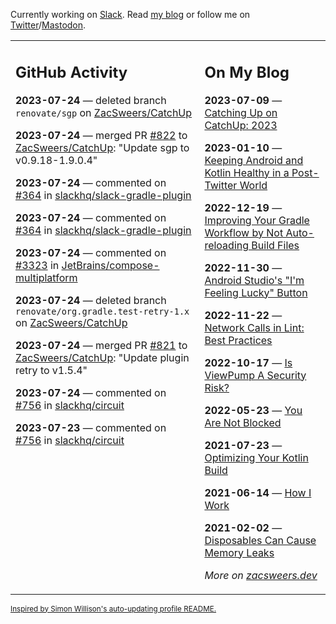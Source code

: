 Currently working on [Slack](https://slack.com/). Read [my blog](https://zacsweers.dev/) or follow me on [Twitter](https://twitter.com/ZacSweers)/[Mastodon](https://hachyderm.io/@ZacSweers).

<table><tr><td valign="top" width="60%">

## GitHub Activity
<!-- githubActivity starts -->
**2023-07-24** — deleted branch `renovate/sgp` on [ZacSweers/CatchUp](https://github.com/ZacSweers/CatchUp)

**2023-07-24** — merged PR [#822](https://github.com/ZacSweers/CatchUp/pull/822) to [ZacSweers/CatchUp](https://github.com/ZacSweers/CatchUp): "Update sgp to v0.9.18-1.9.0.4"

**2023-07-24** — commented on [#364](https://github.com/slackhq/slack-gradle-plugin/pull/364#issuecomment-1648507687) in [slackhq/slack-gradle-plugin](https://github.com/slackhq/slack-gradle-plugin)

**2023-07-24** — commented on [#364](https://github.com/slackhq/slack-gradle-plugin/pull/364#issuecomment-1648504087) in [slackhq/slack-gradle-plugin](https://github.com/slackhq/slack-gradle-plugin)

**2023-07-24** — commented on [#3323](https://github.com/JetBrains/compose-multiplatform/issues/3323#issuecomment-1648405553) in [JetBrains/compose-multiplatform](https://github.com/JetBrains/compose-multiplatform)

**2023-07-24** — deleted branch `renovate/org.gradle.test-retry-1.x` on [ZacSweers/CatchUp](https://github.com/ZacSweers/CatchUp)

**2023-07-24** — merged PR [#821](https://github.com/ZacSweers/CatchUp/pull/821) to [ZacSweers/CatchUp](https://github.com/ZacSweers/CatchUp): "Update plugin retry to v1.5.4"

**2023-07-24** — commented on [#756](https://github.com/slackhq/circuit/pull/756#issuecomment-1648053136) in [slackhq/circuit](https://github.com/slackhq/circuit)

**2023-07-23** — commented on [#756](https://github.com/slackhq/circuit/pull/756#issuecomment-1646952763) in [slackhq/circuit](https://github.com/slackhq/circuit)
<!-- githubActivity ends -->
</td><td valign="top" width="40%">

## On My Blog
<!-- blog starts -->
**2023-07-09** — [Catching Up on CatchUp: 2023](https://www.zacsweers.dev/catching-up-on-catchup-2023/)

**2023-01-10** — [Keeping Android and Kotlin Healthy in a Post-Twitter World](https://www.zacsweers.dev/keeping-android-healthy/)

**2022-12-19** — [Improving Your Gradle Workflow by Not Auto-reloading Build Files](https://www.zacsweers.dev/improving-your-workflow-by-not-auto-reloading-build-files/)

**2022-11-30** — [Android Studio's "I'm Feeling Lucky" Button](https://www.zacsweers.dev/android-studios-im-feeling-lucky-button/)

**2022-11-22** — [Network Calls in Lint: Best Practices](https://www.zacsweers.dev/network-calls-in-lint-best-practices/)

**2022-10-17** — [Is ViewPump A Security Risk?](https://www.zacsweers.dev/is-viewpump-a-security-risk/)

**2022-05-23** — [You Are Not Blocked](https://www.zacsweers.dev/you-are-not-blocked/)

**2021-07-23** — [Optimizing Your Kotlin Build](https://www.zacsweers.dev/optimizing-your-kotlin-build/)

**2021-06-14** — [How I Work](https://www.zacsweers.dev/how-i-work/)

**2021-02-02** — [Disposables Can Cause Memory Leaks](https://www.zacsweers.dev/disposables-can-cause-memory-leaks/)
<!-- blog ends -->
_More on [zacsweers.dev](https://zacsweers.dev/)_
</td></tr></table>

<sub><a href="https://simonwillison.net/2020/Jul/10/self-updating-profile-readme/">Inspired by Simon Willison's auto-updating profile README.</a></sub>